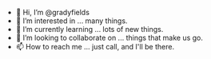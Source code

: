 - 👋 Hi, I’m @gradyfields
- 👀 I’m interested in ... many things.
- 🌱 I’m currently learning ... lots of new things.
- 💞️ I’m looking to collaborate on ... things that make us go.
- 📫 How to reach me ... just call, and I'll be there.

<!---
gradyfields/gradyfields is a ✨ special ✨ repository because its `README.md` (this file) appears on your GitHub profile.
You can click the Preview link to take a look at your changes.
--->
